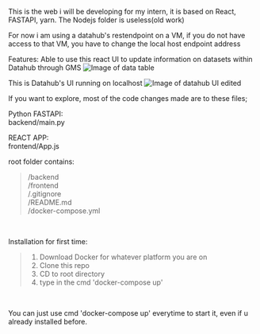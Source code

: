 This is the web i will be developing for my intern, it is based on React, FASTAPI, yarn. The Nodejs folder is useless(old work)

For now i am using a datahub's restendpoint on a VM, if you do not have access to that VM, you have to change the local host endpoint address

Features:
Able to use this react UI to update information on datasets within Datahub through GMS
![Image of data table](https://user-images.githubusercontent.com/60865228/133769051-49a21991-77ed-4d6e-a2c8-81b44fc7c775.gif)

This is Datahub's UI running on localhost
![Image of datahub UI edited](https://user-images.githubusercontent.com/60865228/131979923-ebe9efec-f11d-4da3-870b-c9a6294de6a0.png)


If you want to explore, most of the code changes made are to these files;

Python FASTAPI:\
backend/main.py

REACT APP:\
frontend/App.js

root folder contains:
>/backend\
>/frontend\
>/.gitignore\
>/README.md\
>/docker-compose.yml

<br>

Installation for first time:
>1. Download Docker for whatever platform you are on
>2. Clone this repo
>3. CD to root directory
>4. type in the cmd 'docker-compose up'

<br>

You can just use cmd 'docker-compose up' everytime to start it, even if u already installed before.


